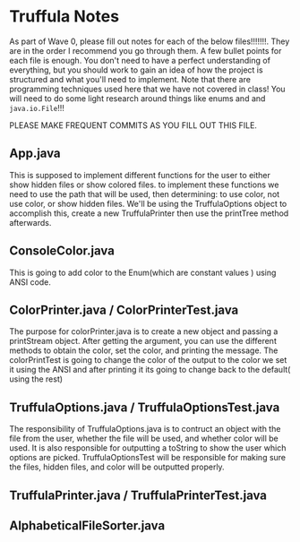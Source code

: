 # Truffula Notes 
As part of Wave 0, please fill out notes for each of the below files!!!!!!!. They are in the order I recommend you go through them. A few bullet points for each file is enough. You don't need to have a perfect understanding of everything, but you should work to gain an idea of how the project is structured and what you'll need to implement. Note that there are programming techniques used here that we have not covered in class! You will need to do some light research around things like enums and and `java.io.File`!!!

PLEASE MAKE FREQUENT COMMITS AS YOU FILL OUT THIS FILE.

## App.java
This is supposed to implement different functions for the user to either show hidden files or show colored files. 
to implement these functions we need to use the path that will be used, then determining: to use color, not use color,
or show hidden files. We'll be using the TruffulaOptions object to accomplish this, create a new TruffulaPrinter then use the 
printTree method afterwards. 

## ConsoleColor.java
This is going to add color to the Enum(which are constant values ) using ANSI code. 

## ColorPrinter.java / ColorPrinterTest.java
The purpose for colorPrinter.java is to create a new object and passing a printStream object. After getting the argument, you can use the different methods to obtain the color, set the color, and printing the message.
The colorPrintTest is going to change the color of the output to the color we set it using the ANSI and after printing it its going to change back to the default( using the rest)  
## TruffulaOptions.java / TruffulaOptionsTest.java
The responsibility of TruffulaOptions.java is to contruct an object with the file from the user, whether the file will be used, 
and whether color will be used. It is also responsible for outputting a toString to show the user which options are picked. 
TruffulaOptionsTest will be responsible for making sure the files, hidden files, and color will be outputted properly. 
## TruffulaPrinter.java / TruffulaPrinterTest.java

## AlphabeticalFileSorter.java